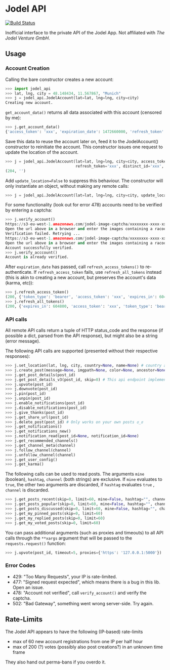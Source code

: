 # Jodel API

[![Build Status](https://travis-ci.org/nborrmann/jodel_api.svg?branch=master)](https://travis-ci.org/nborrmann/jodel_api)

Inofficial interface to the private API of the Jodel App. Not affiliated with *The Jodel Venture GmbH*.

## Usage

### Account Creation

Calling the bare constructor creates a new account:
```python
>>> import jodel_api
>>> lat, lng, city = 48.148434, 11.567867, "Munich"
>>> j = jodel_api.JodelAccount(lat=lat, lng=lng, city=city)
Creating new account.
```
`get_account_data()` returns all data associated with this account (censored by me):
```python
>>> j.get_account_data()
{'access_token': 'xxx', 'expiration_date': 1472660000, 'refresh_token': 'xxx', 'distinct_id': 'xxx', 'device_uid': 'xxx'}
```

Save this data to reuse the account later on, feed it to the JodelAccount() constructor to reinitiate the account. This constructor issues one request to update the location of the account.
```python
>>> j = jodel_api.JodelAccount(lat=lat, lng=lng, city=city, access_token='xxx', expiration_date='xxx', 
                               refresh_token='xxx', distinct_id='xxx', device_uid='xxx')
(204, '')
```

Add `update_location=False` to suppress this behaviour. The constructor will only instantiate an object, without making any remote calls:
```python
>>> j = jodel_api.JodelAccount(lat=lat, lng=lng, city=city, update_location=False, **account_data)
```

For some functionality (look out for error 478) accounts need to be verified by entering a captcha:
```python
>>> j.verify_account()
https://s3-eu-west-1.amazonaws.com/jodel-image-captcha/xxxxxxxx-xxxx-xxxx-xxxx-xxxxxxxxxxxx.png
Open the url above in a browser and enter the images containing a racoon (left to right, starting with 0) separated by spaces: 3 5
Verification failed. Retrying ...
https://s3-eu-west-1.amazonaws.com/jodel-image-captcha/xxxxxxxx-xxxx-xxxx-xxxx-xxxxxxxxxxxx.png
Open the url above in a browser and enter the images containing a racoon (left to right, starting with 0) separated by spaces: 0 3 7
Account successfully verified.
>>> j.verify_acccount()
Account is already verified.
```
After `expiration_date` has passed, call `refresh_access_tokens()` to re-authenticate. If `refresh_access_token` fails, use `refresh_all_tokens` instead (this is akin to creating a new account, but preserves the account's data (karma, etc)):
```python
>>> j.refresh_access_token()
(200, {'token_type': 'bearer', 'access_token': 'xxx', 'expires_in': 604800, 'expiration_date': xxx})
>>> j.refresh_all_tokens()
(200, {'expires_in': 604800, 'access_token': 'xxx', 'token_type': 'bearer', 'returning': True, 'refresh_token': 'xxx', 'expiration_date': 1472600000, 'distinct_id': 'xxx'})
```

### API calls

All remote API calls return a tuple of HTTP status_code and the response (if possible a dict, parsed from the API response), but might also be a string (error message).

The following API calls are supported (presented without their respective responses):
```python
>>> j.set_location(lat, lng, city, country=None, name=None) # country and name appear to have no effect
>>> j.create_post(message=None, imgpath=None, color=None, ancestor=None, channel="")
>>> j.get_post_details(post_id)
>>> j.get_post_details_v3(post_id, skip=0) # This api endpoint implements paging and returns at most 50 replies, use the skip parameter to page through the thread. 
>>> j.upvote(post_id)
>>> j.downvote(post_id)
>>> j.pin(post_id)
>>> j.unpin(post_id)
>>> j.enable_notifications(post_id)
>>> j.disable_notifications(post_id)
>>> j.give_thanks(post_id)
>>> j.get_share_url(post_id)
>>> j.delete_post(post_id) # Only works on your own posts ಠ_ಠ
>>> j.get_notifications()
>>> j.get_notifications_new()
>>> j.notification_read(post_id=None, notification_id=None)
>>> j.get_recommended_channels()
>>> j.get_channel_meta(channel)
>>> j.follow_channel(channel)
>>> j.unfollow_channel(channel)
>>> j.get_user_config()
>>> j.get_karma()
```

The following calls can be used to read posts. The arguments `mine` (boolean), `hashtag`, `channel` (both strings) are exclusive. If `mine` evaluates to `true`, the other two arguments are discarded, if `hashtag` evaluates `true` , `channel` is discarded. 
```python
>>> j.get_posts_recent(skip=0, limit=60, mine=False, hashtag="", channel="")
>>> j.get_posts_popular(skip=0, limit=60, mine=False, hashtag="", channel="")
>>> j.get_posts_discussed(skip=0, limit=60, mine=False, hashtag="", channel="")
>>> j.get_my_pinned_posts(skip=0, limit=60)
>>> j.get_my_replied_posts(skip=0, limit=60)
>>> j.get_my_voted_posts(skip=0, limit=60)
```

You can pass additional arguments (such as proxies and timeouts) to all API calls through the `**xargs` argument that will be passed to the `requests.request()` function:
```python
>>> j.upvote(post_id, timeout=5, proxies={'https': '127.0.0.1:5000'})
```

### Error Codes

 - 429: "Too Many Requests", your IP is rate-limited.
 - 477: "Signed request expected", which means there is a bug in this lib. Open an issue.
 - 478: "Account not verified", call `verify_account()` and verify the captcha.
 - 502: "Bad Gateway", something went wrong server-side. Try again.

## Rate-Limits

The Jodel API appears to have the following (IP-based) rate-limits

- max of 60 new account registrations from one IP per half hour
- max of 200 (?) votes (possibly also post creations?) in an unknown time frame

They also hand out perma-bans if you overdo it.
